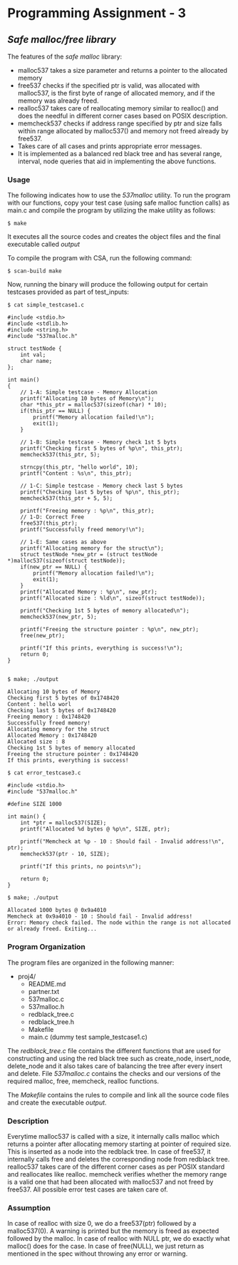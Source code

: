 # Programming Assignment - 3
## *Safe malloc/free library*

The features of the *safe malloc* library:
- malloc537 takes a size parameter and returns a pointer to the allocated memory
- free537 checks if the specified ptr is valid, was allocated with malloc537, is the first byte of range of allocated memory, and if the memory was already freed.
- realloc537 takes care of reallocating memory similar to realloc() and does the needful in different corner cases based on POSIX description.
- memcheck537 checks if address range specified by ptr and size falls within range allocated by malloc537() and memory not freed already by free537.
- Takes care of all cases and prints appropriate error messages.
- It is implemented as a balanced red black tree and has several range, interval, node queries that aid in implementing the above functions.

### Usage
The following indicates how to use the *537malloc* utility. To run the program with our functions, copy your test case (using safe malloc function calls) as main.c and compile the program by utilizing the make utility as follows:
```
$ make
```
It executes all the source codes and creates the object files and the final executable called *output*

To compile the program with CSA, run the following command:
```
$ scan-build make
```
Now, running the binary will produce the following output for certain testcases provided as part of test_inputs:
```
$ cat simple_testcase1.c

#include <stdio.h>
#include <stdlib.h>
#include <string.h>
#include "537malloc.h"

struct testNode {
	int val;
	char name;
};

int main()
{
	// 1-A: Simple testcase - Memory Allocation
	printf("Allocating 10 bytes of Memory\n");
	char *this_ptr = malloc537(sizeof(char) * 10);
	if(this_ptr == NULL) {
		printf("Memory allocation failed!\n");
		exit(1);
	}

	// 1-B: Simple testcase - Memory check 1st 5 byts
	printf("Checking first 5 bytes of %p\n", this_ptr);
	memcheck537(this_ptr, 5);

	strncpy(this_ptr, "hello world", 10);
	printf("Content : %s\n", this_ptr);

	// 1-C: Simple testcase - Memory check last 5 bytes
	printf("Checking last 5 bytes of %p\n", this_ptr);
	memcheck537(this_ptr + 5, 5);

	printf("Freeing memory : %p\n", this_ptr);
	// 1-D: Correct Free
	free537(this_ptr);
	printf("Successfully freed memory!\n");

	// 1-E: Same cases as above
	printf("Allocating memory for the struct\n");
	struct testNode *new_ptr = (struct testNode *)malloc537(sizeof(struct testNode));
	if(new_ptr == NULL) {
		printf("Memory allocation failed!\n");
		exit(1);
	}
	printf("Allocated Memory : %p\n", new_ptr);
	printf("Allocated size : %ld\n", sizeof(struct testNode));

	printf("Checking 1st 5 bytes of memory allocated\n");
	memcheck537(new_ptr, 5);

	printf("Freeing the structure pointer : %p\n", new_ptr);
	free(new_ptr);

	printf("If this prints, everything is success!\n");
	return 0;
}


$ make; ./output

Allocating 10 bytes of Memory
Checking first 5 bytes of 0x1748420
Content : hello worl
Checking last 5 bytes of 0x1748420
Freeing memory : 0x1748420
Successfully freed memory!
Allocating memory for the struct
Allocated Memory : 0x1748420
Allocated size : 8
Checking 1st 5 bytes of memory allocated
Freeing the structure pointer : 0x1748420
If this prints, everything is success!

$ cat error_testcase3.c

#include <stdio.h>
#include "537malloc.h"

#define SIZE 1000

int main() {
	int *ptr = malloc537(SIZE);
	printf("Allocated %d bytes @ %p\n", SIZE, ptr);

	printf("Memcheck at %p - 10 : Should fail - Invalid address!\n", ptr);
	memcheck537(ptr - 10, SIZE);

	printf("If this prints, no points\n");

	return 0;
}

$ make; ./output

Allocated 1000 bytes @ 0x9a4010
Memcheck at 0x9a4010 - 10 : Should fail - Invalid address!
Error: Memory check failed. The node within the range is not allocated or already freed. Exiting...
```
### Program Organization
The program files are organized in the following manner:
- proj4/
	- README.md
	- partner.txt
	- 537malloc.c
	- 537malloc.h
	- redblack_tree.c
	- redblack_tree.h
	- Makefile
	- main.c (dummy test sample_testcase1.c)

The *redblack_tree.c* file contains the different functions that are used for constructing and using the red black tree such as create_node, insert_node, delete_node and it also takes care of balancing the tree after every insert and delete. File *537malloc.c* contains the checks and our versions of the required malloc, free, memcheck, realloc functions. 

The *Makefile* contains the rules to compile and link all the source code files and create the executable *output*.


### Description
Everytime malloc537 is called with a size, it internally calls malloc which returns a pointer after allocating memory starting at pointer of required size. This is inserted as a node into the redblack tree. In case of free537, it internally calls free and deletes the corresponding node from redblack tree. realloc537 takes care of the different corner cases as per POSIX standard and reallocates like realloc. memcheck verifies whether the memory range is a valid one that had been allocated with malloc537 and not freed by free537. All possible error test cases are taken care of. 
 
### Assumption
In case of realloc with size 0, we do a free537(ptr) followed by a malloc537(0). A warning is printed but the memory is freed as expected followed by the malloc.
In case of realloc with NULL ptr, we do exactly what malloc() does for the case.
In case of free(NULL), we just return as mentioned in the spec without throwing any error or warning.
